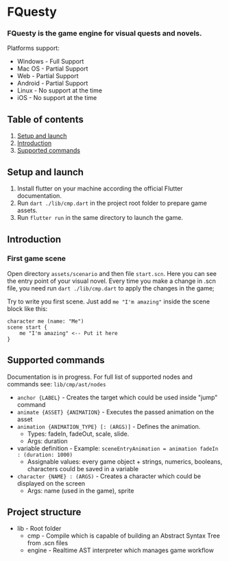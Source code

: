 # FQuesty

### FQuesty is the game engine for visual quests and novels.

Platforms support:

- Windows - Full Support
- Mac OS - Partial Support
- Web - Partial Support
- Android - Partial Support
- Linux - No support at the time
- iOS - No support at the time

## Table of contents

1. [Setup and launch](#setup-and-launch)
2. [Introduction](#introduction)
3. [Supported commands](#supported-functions)

## Setup and launch

1. Install flutter on your machine according the official Flutter documentation.
2. Run `dart ./lib/cmp.dart` in the project root folder to prepare game assets.
3. Run `flutter run` in the same directory to launch the game.

## Introduction

### First game scene

Open directory `assets/scenario` and then file `start.scn`.
Here you can see the entry point of your visual novel. Every time you make a change in .scn file,
you need run `dart ./lib/cmp.dart` to apply the changes in the game;

Try to write you first scene. Just add `me "I'm amazing"` inside the scene block like this:

```
character me (name: "Me")
scene start {
    me "I'm amazing" <-- Put it here
}
```

## Supported commands

Documentation is in progress. For full list of supported nodes and commands see: `lib/cmp/ast/nodes`

- `anchor {LABEL}` - Creates the target which could be used inside "jump" command
- `animate {ASSET} {ANIMATION}` - Executes the passed animation on the asset
- `animation {ANIMATION_TYPE} [: (ARGS)]` - Defines the animation.
  - Types: fadeIn, fadeOut, scale, slide.
  - Args: duration
- variable definition - Example: `sceneEntryAnimation = animation fadeIn : (duration: 1000)`
  - Assignable values: every game object + strings, numerics, booleans, characters could be saved in a variable
- `character {NAME} : (ARGS)` - Creates a character which could be displayed on the screen
  - Args: name (used in the game), sprite

## Project structure

- lib - Root folder
  - cmp - Compile which is capable of building an Abstract Syntax Tree from .scn files
  - engine - Realtime AST interpreter which manages game workflow
